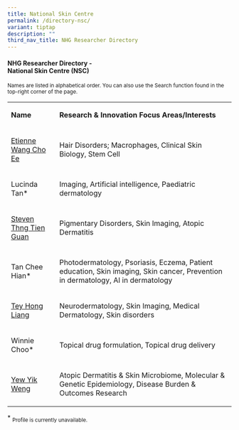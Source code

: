 ```yaml
---
title: National Skin Centre
permalink: /directory-nsc/
variant: tiptap
description: ""
third_nav_title: NHG Researcher Directory
---
```

<h4><strong>NHG Researcher Directory -<br>National Skin Centre (NSC)</strong></h4>
<p><sup>Names are listed in alphabetical order. You can also use the Search function found in the top-right corner of the page.</sup>
</p>
<p></p>
<table style="minWidth: 50px">
<colgroup>
<col>
<col>
</colgroup>
<tbody>
<tr>
<td rowspan="1" colspan="1">
<p><strong>Name</strong>
</p>
</td>
<td rowspan="1" colspan="1">
<p><strong>Research&nbsp;&amp; Innovation&nbsp;Focus Areas/Interests</strong>
</p>
</td>
</tr>
<tr>
<td rowspan="1" colspan="1">
<p><a href="/files/Researcher Directory/NSC/NSC___Etienne_Wang_Cho_Ee_v2108.pdf" rel="noopener noreferrer nofollow" target="_blank">Etienne Wang Cho Ee</a>
</p>
</td>
<td rowspan="1" colspan="1">
<p>Hair Disorders; Macrophages, Clinical Skin Biology, Stem Cell</p>
</td>
</tr>
<tr>
<td rowspan="1" colspan="1">
<p>Lucinda Tan*</p>
</td>
<td rowspan="1" colspan="1">
<p>Imaging, Artificial intelligence, Paediatric dermatology</p>
</td>
</tr>
<tr>
<td rowspan="1" colspan="1">
<p><a href="/files/Researcher Directory/NSC/NSC___Steven_Thng_Tien_Guan_v2103.pdf" rel="noopener noreferrer nofollow" target="_blank">Steven Thng Tien Guan</a>
</p>
</td>
<td rowspan="1" colspan="1">
<p>Pigmentary Disorders, Skin Imaging, Atopic Dermatitis</p>
</td>
</tr>
<tr>
<td rowspan="1" colspan="1">
<p>Tan Chee Hian*</p>
</td>
<td rowspan="1" colspan="1">
<p>Photodermatology, Psoriasis, Eczema, Patient education, Skin imaging,
Skin cancer, Prevention in dermatology, AI in dermatology</p>
</td>
</tr>
<tr>
<td rowspan="1" colspan="1">
<p><a href="/files/Researcher Directory/NSC/NSC___Tey_Hong_Liang_v2210.pdf" rel="noopener noreferrer nofollow" target="_blank">Tey Hong Liang</a>
</p>
</td>
<td rowspan="1" colspan="1">
<p>Neurodermatology, Skin Imaging, Medical Dermatology, Skin disorders</p>
</td>
</tr>
<tr>
<td rowspan="1" colspan="1">
<p>Winnie Choo*</p>
</td>
<td rowspan="1" colspan="1">
<p>Topical drug formulation, Topical drug delivery</p>
</td>
</tr>
<tr>
<td rowspan="1" colspan="1">
<p><a href="/files/Researcher Directory/NSC/NSC___Yew_Yik_Weng_v1223.pdf" rel="noopener noreferrer nofollow" target="_blank">Yew Yik Weng</a>
</p>
</td>
<td rowspan="1" colspan="1">
<p>Atopic Dermatitis &amp; Skin Microbiome, Molecular &amp; Genetic Epidemiology,
Disease Burden &amp; Outcomes Research</p>
</td>
</tr>
</tbody>
</table>
<p></p>
<p>* <sub>Profile is currently unavailable.</sub>
</p>
<p></p>